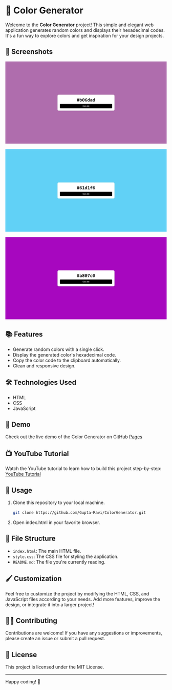 # 🎨 Color Generator

Welcome to the **Color Generator** project! This simple and elegant web application generates random colors and displays their hexadecimal codes. It's a fun way to explore colors and get inspiration for your design projects.

## 📸 Screenshots

![Color Generator](s1.jpeg)

![Color Generator](s3.jpeg)

![Color Generator](s2.jpeg)

## 📚 Features

- Generate random colors with a single click.
- Display the generated color's hexadecimal code.
- Copy the color code to the clipboard automatically.
- Clean and responsive design.

## 🛠 Technologies Used

- HTML
- CSS
- JavaScript

## 🚀 Demo

Check out the live demo of the Color Generator on GitHub [Pages](https://gupta-ravi.github.io/ColorGenrator/)

## 📺 YouTube Tutorial

Watch the YouTube tutorial to learn how to build this project step-by-step:
[YouTube Tutorial](https://youtu.be/T0DLc0XlPV8)

## 📝 Usage

1. Clone this repository to your local machine.
   
   ```bash
   git clone https://github.com/Gupta-Ravi/ColorGenerator.git
   ```

2. Open index.html in your favorite browser.

## 📂 File Structure

- `index.html`: The main HTML file.
- `style.css`: The CSS file for styling the application.
- `README.md`: The file you're currently reading.

## 🖌️ Customization

Feel free to customize the project by modifying the HTML, CSS, and JavaScript files according to your needs. Add more features, improve the design, or integrate it into a larger project!

## 👩‍💻 Contributing

Contributions are welcome! If you have any suggestions or improvements, please create an issue or submit a pull request.

## 📄 License

This project is licensed under the MIT License.

---

Happy coding! 🎉
